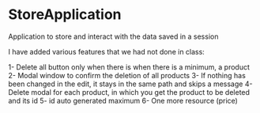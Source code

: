# StoreApplication

Application to store and interact with the data saved in a session

I have added various features that we had not done in class:

1- Delete all button only when there is when there is a minimum, a product
2- Modal window to confirm the deletion of all products
3- If nothing has been changed in the edit, it stays in the same path and skips a message
4- Delete modal for each product, in which you get the product to be deleted and its id
5- id auto generated maximum
6- One more resource (price)
